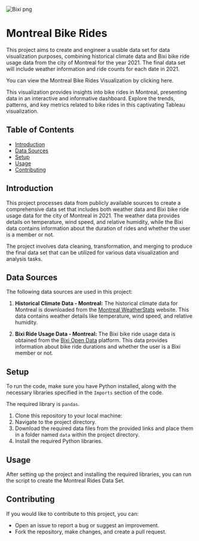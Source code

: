 ![Bixi png](https://github.com/oskaencs/montreal_bike_rides/assets/92112235/26ed0424-c50a-425c-a8dd-4c16b2f10414)


# Montreal Bike Rides

This project aims to create and engineer a usable data set for data visualization purposes, combining historical climate data and Bixi bike ride usage data from the city of Montreal for the year 2021. The final data set will include weather information and ride counts for each date in 2021.

You can view the Montreal Bike Rides Visualization by clicking here.

This visualization provides insights into bike rides in Montreal, presenting data in an interactive and informative dashboard. Explore the trends, patterns, and key metrics related to bike rides in this captivating Tableau visualization.

## Table of Contents

- [Introduction](#introduction)
- [Data Sources](#data-sources)
- [Setup](#setup)
- [Usage](#usage)
- [Contributing](#contributing)

## Introduction

This project processes data from publicly available sources to create a comprehensive data set that includes both weather data and Bixi bike ride usage data for the city of Montreal in 2021. The weather data provides details on temperature, wind speed, and relative humidity, while the Bixi data contains information about the duration of rides and whether the user is a member or not.

The project involves data cleaning, transformation, and merging to produce the final data set that can be utilized for various data visualization and analysis tasks.

## Data Sources

The following data sources are used in this project:

1. **Historical Climate Data - Montreal:** The historical climate data for Montreal is downloaded from the [Montreal WeatherStats](https://montreal.weatherstats.ca/download.html) website. This data contains weather details like temperature, wind speed, and relative humidity.

2. **Bixi Ride Usage Data - Montreal:** The Bixi bike ride usage data is obtained from the [Bixi Open Data](https://bixi.com/en/open-data) platform. This data provides information about bike ride durations and whether the user is a Bixi member or not.

## Setup

To run the code, make sure you have Python installed, along with the necessary libraries specified in the `Imports` section of the code. 

The required library is `pandas`.

1. Clone this repository to your local machine:
2. Navigate to the project directory.
3. Download the required data files from the provided links and place them in a folder named `data` within the project directory.
4. Install the required Python libraries.

## Usage

After setting up the project and installing the required libraries, you can run the script to create the Montreal Rides Data Set.

## Contributing

If you would like to contribute to this project, you can:

- Open an issue to report a bug or suggest an improvement.
- Fork the repository, make changes, and create a pull request.

